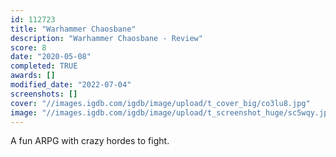 ```yaml
---
id: 112723
title: "Warhammer Chaosbane"
description: "Warhammer Chaosbane - Review"
score: 8
date: "2020-05-08"
completed: TRUE
awards: []
modified_date: "2022-07-04"
screenshots: []
cover: "//images.igdb.com/igdb/image/upload/t_cover_big/co3lu8.jpg"
image: "//images.igdb.com/igdb/image/upload/t_screenshot_huge/sc5wqy.jpg"
---
```

A fun ARPG with crazy hordes to fight.